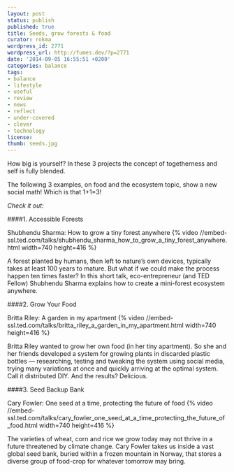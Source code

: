 ```yaml
---
layout: post
status: publish
published: true
title: Seeds, grow forests & food 
curator: rokma
wordpress_id: 2771
wordpress_url: http://fumes.dev/?p=2771
date: '2014-09-05 16:55:51 +0200'
categories: balance
tags: 
- balance
- lifestyle
- useful
- review
- news
- reflect
- under-covered
- clever
- technology
license:
thumb: seeds.jpg
---
```


How big is yourself? In these 3 projects the concept of togetherness and self is fully blended. 

The following 3 examples, on food and the ecosystem topic, show a new social math! Which is that 1+1=3! 

_Check it out:_

####1. Accessible Forests

Shubhendu Sharma: How to grow a tiny forest anywhere
{% video //embed-ssl.ted.com/talks/shubhendu_sharma_how_to_grow_a_tiny_forest_anywhere.html width=740 height=416 %}


A forest planted by humans, then left to nature’s own devices, typically takes at least 100 years to mature. But what if we could make the process happen ten times faster? In this short talk, eco-entrepreneur (and TED Fellow) Shubhendu Sharma explains how to create a mini-forest ecosystem anywhere.



####2. Grow Your Food

Britta Riley: A garden in my apartment
{% video //embed-ssl.ted.com/talks/britta_riley_a_garden_in_my_apartment.html width=740 height=416 %}

Britta Riley wanted to grow her own food (in her tiny apartment). So she and her friends developed a system for growing plants in discarded plastic bottles — researching, testing and tweaking the system using social media, trying many variations at once and quickly arriving at the optimal system. Call it distributed DIY. And the results? Delicious.



####3. Seed Backup Bank

Cary Fowler: One seed at a time, protecting the future of food
{% video //embed-ssl.ted.com/talks/cary_fowler_one_seed_at_a_time_protecting_the_future_of_food.html width=740 height=416 %}

The varieties of wheat, corn and rice we grow today may not thrive in a future threatened by climate change. Cary Fowler takes us inside a vast global seed bank, buried within a frozen mountain in Norway, that stores a diverse group of food-crop for whatever tomorrow may bring.

